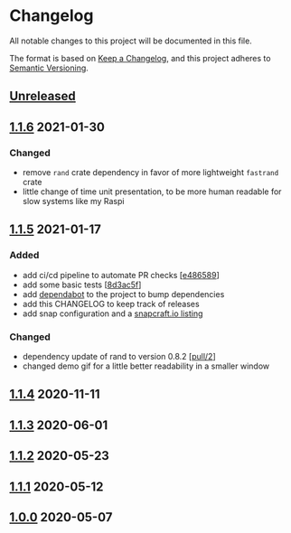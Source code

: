 # Changelog
All notable changes to this project will be documented in this file.

The format is based on [Keep a Changelog](https://keepachangelog.com/en/1.0.0/),
and this project adheres to [Semantic Versioning](https://semver.org/spec/v2.0.0.html).

## [Unreleased]

## [1.1.6] 2021-01-30
### Changed
- remove `rand` crate dependency in favor of more lightweight `fastrand` crate
- little change of time unit presentation, to be more human readable for slow systems like my Raspi

## [1.1.5] 2021-01-17
### Added
- add ci/cd pipeline to automate PR checks [[e486589](https://github.com/sassman/ssd-benchmark-rs/commit/e4865890fd55936eaf9e2bddb39a5276185a9c99)]
- add some basic tests [[8d3ac5f](https://github.com/sassman/ssd-benchmark-rs/commit/8d3ac5f4dcb8b39b8a033759930b2e8a5d848144)]
- add [dependabot](https://app.dependabot.com/) to the project to bump dependencies 
- add this CHANGELOG to keep track of releases
- add snap configuration and a [snapcraft.io listing](https://snapcraft.io/ssd-benchmark)
### Changed
- dependency update of rand to version 0.8.2 [[pull/2](https://github.com/sassman/ssd-benchmark-rs/pull/2)]
- changed demo gif for a little better readability in a smaller window

## [1.1.4] 2020-11-11
## [1.1.3] 2020-06-01
## [1.1.2] 2020-05-23
## [1.1.1] 2020-05-12
## [1.0.0] 2020-05-07

[Unreleased]: https://github.com/sassman/ssd-benchmark-rs/compare/v1.1.6...HEAD
[1.1.6]: https://github.com/sassman/ssd-benchmark-rs/compare/v1.1.6...v1.1.5
[1.1.5]: https://github.com/sassman/ssd-benchmark-rs/compare/v1.1.5...v1.1.4
[1.1.4]: https://github.com/sassman/ssd-benchmark-rs/compare/v1.1.4...v1.1.3
[1.1.3]: https://github.com/sassman/ssd-benchmark-rs/compare/v1.1.3...v1.1.4
[1.1.2]: https://github.com/sassman/ssd-benchmark-rs/compare/v1.1.2...v1.1.3
[1.1.1]: https://github.com/sassman/ssd-benchmark-rs/compare/v1.1.1...v1.1.0
[1.0.0]: https://github.com/sassman/ssd-benchmark-rs/compare/v1.1.0...v1.0.0
